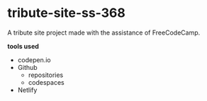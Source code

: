 # tribute-site-ss-368
A tribute site project made with the assistance of FreeCodeCamp.

**tools used**
* codepen.io
* Github
    * repositories
    * codespaces
* Netlify
